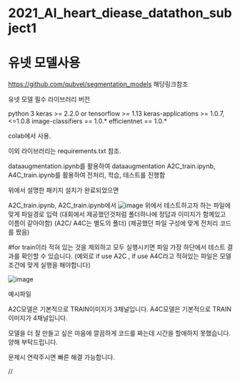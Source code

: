 # 2021_AI_heart_diease_datathon_subject1

# 유넷 모델사용
https://github.com/qubvel/segmentation_models
해당링크참조

유넷 모델 필수 라이브러리 버전

python 3
keras >= 2.2.0 or tensorflow >= 1.13
keras-applications >= 1.0.7, <=1.0.8
image-classifiers == 1.0.*
efficientnet == 1.0.*

colab에서 사용.

이외 라이브러리는 requirements.txt 참조.

dataaugmentation.ipynb를 활용하여 dataaugmentation
A2C_train.ipynb, A4C_train.ipynb를 활용하여 전처리, 학습, 테스트를 진행함

위에서 설명한 패키지 설치가 완료되었으면

A2C_train.ipynb, A2C_train.ipynb에서 
![image](https://user-images.githubusercontent.com/81897022/144899331-d8078e96-c7a8-4432-9b2f-60e3daf0192f.png)
위에서 테스트하고자 하는 파일에 맞게 파일경로 입력
(대회에서 제공했던것처럼 폴더하나에 정답과 이미지가 함께있고 이름이 같아야함)
(A2C/ A4C는 별도의 폴더)
(제공했던 파일 구성에 맞게 전처리 코드를 짰음)



#for train이라 적혀 있는 것을 제외하고 모두 실행시키면 파일 가장 하단에서 테스트 결과를 확인할 수 있습니다.
(예외로 if use A2C , if use A4C라고 적혀있는 파일은 모델 조건에 맞게 실행을 해야합니다)

![image](https://user-images.githubusercontent.com/81897022/144963030-d9819ccb-8957-41bf-9bff-2ab735a7d60a.png)

예시파일






A2C모델은 기본적으로 TRAIN이미지가 3채널입니다. 
A4C모델은 기본적으로 TRAIN이미지가 4채널입니다.




모델을 더 잘 만들고 싶은 마음에 깔끔하게 코드를 짜는데 시간을 할애하지 못했습니다.
양해 부탁드립니다.

문제시 연락주시면 빠른 해결 가능합니다.

//

